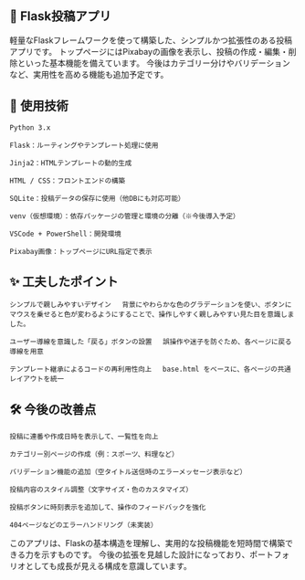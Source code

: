 ## 📝 Flask投稿アプリ

軽量なFlaskフレームワークを使って構築した、シンプルかつ拡張性のある投稿アプリです。 トップページにはPixabayの画像を表示し、投稿の作成・編集・削除といった基本機能を備えています。 今後はカテゴリー分けやバリデーションなど、実用性を高める機能も追加予定です。
## 🔧 使用技術

    Python 3.x

    Flask：ルーティングやテンプレート処理に使用

    Jinja2：HTMLテンプレートの動的生成

    HTML / CSS：フロントエンドの構築

    SQLite：投稿データの保存に使用（他DBにも対応可能）

    venv（仮想環境）：依存パッケージの管理と環境の分離（※今後導入予定）

    VSCode + PowerShell：開発環境

    Pixabay画像：トップページにURL指定で表示

## ✨ 工夫したポイント

    シンプルで親しみやすいデザイン 　背景にやわらかな色のグラデーションを使い、ボタンにマウスを乗せると色が変わるようにすることで、操作しやすく親しみやすい見た目を意識しました。

    ユーザー導線を意識した「戻る」ボタンの設置 　誤操作や迷子を防ぐため、各ページに戻る導線を用意

    テンプレート継承によるコードの再利用性向上 　base.html をベースに、各ページの共通レイアウトを統一

## 🛠 今後の改善点

    投稿に連番や作成日時を表示して、一覧性を向上

    カテゴリー別ページの作成（例：スポーツ、料理など）

    バリデーション機能の追加（空タイトル送信時のエラーメッセージ表示など）

    投稿内容のスタイル調整（文字サイズ・色のカスタマイズ）

    投稿ボタンに時刻表示を追加して、操作のフィードバックを強化

    404ページなどのエラーハンドリング（未実装）

このアプリは、Flaskの基本構造を理解し、実用的な投稿機能を短時間で構築できる力を示すものです。 今後の拡張を見越した設計になっており、ポートフォリオとしても成長が見える構成を意識しています。
